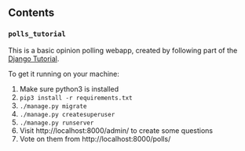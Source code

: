 ## Contents

### `polls_tutorial`

This is a basic opinion polling webapp, created by following part of the
[Django Tutorial](https://docs.djangoproject.com/en/1.10/intro/).

To get it running on your machine:

 1. Make sure python3 is installed
 2. `pip3 install -r requirements.txt`
 3. `./manage.py migrate`
 4. `./manage.py createsuperuser`
 5. `./manage.py runserver`
 6. Visit http://localhost:8000/admin/ to create some questions
 7. Vote on them from http://localhost:8000/polls/
